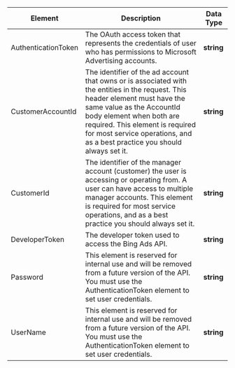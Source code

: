 |Element|Description|Data Type|
|-----------|---------------|-------------|
|AuthenticationToken|The OAuth access token that represents the credentials of user who has permissions to Microsoft Advertising accounts.|**string**|
|CustomerAccountId|The identifier of the ad account that owns or is associated with the entities in the request. This header element must have the same value as the AccountId body element when both are required. This element is required for most service operations, and as a best practice you should always set it.|**string**|
|CustomerId|The identifier of the manager account (customer) the user is accessing or operating from. A user can have access to multiple manager accounts. This element is required for most service operations, and as a best practice you should always set it.|**string**|
|DeveloperToken|The developer token used to access the Bing Ads API.|**string**|
|Password|This element is reserved for internal use and will be removed from a future version of the API. You must use the AuthenticationToken element to set user credentials.|**string**|
|UserName|This element is reserved for internal use and will be removed from a future version of the API. You must use the AuthenticationToken element to set user credentials.|**string**|
